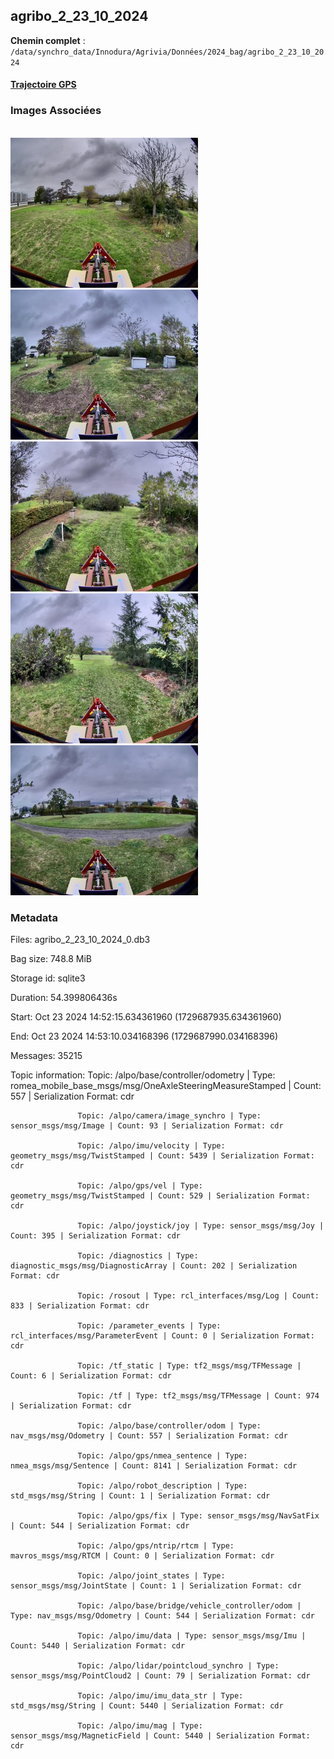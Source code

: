 ## agribo_2_23_10_2024

**Chemin complet** : `/data/synchro_data/Innodura/Agrivia/Données/2024_bag/agribo_2_23_10_2024`

#### [Trajectoire GPS](gps_traj.html)

### Images Associées

<br/><span><img src='img_exemples/image_1729687886754260020.jpg' alt='drawing' width='300'/><img src='img_exemples/image_1729687899465411418.jpg' alt='drawing' width='300'/><img src='img_exemples/image_1729687911364578605.jpg' alt='drawing' width='300'/><img src='img_exemples/image_1729687921446415549.jpg' alt='drawing' width='300'/><img src='img_exemples/image_1729687940184122749.jpg' alt='drawing' width='300'/><br/></span>
### Metadata



Files:             agribo_2_23_10_2024_0.db3

Bag size:          748.8 MiB

Storage id:        sqlite3

Duration:          54.399806436s

Start:             Oct 23 2024 14:52:15.634361960 (1729687935.634361960)

End:               Oct 23 2024 14:53:10.034168396 (1729687990.034168396)

Messages:          35215

Topic information: Topic: /alpo/base/controller/odometry | Type: romea_mobile_base_msgs/msg/OneAxleSteeringMeasureStamped | Count: 557 | Serialization Format: cdr

                   Topic: /alpo/camera/image_synchro | Type: sensor_msgs/msg/Image | Count: 93 | Serialization Format: cdr

                   Topic: /alpo/imu/velocity | Type: geometry_msgs/msg/TwistStamped | Count: 5439 | Serialization Format: cdr

                   Topic: /alpo/gps/vel | Type: geometry_msgs/msg/TwistStamped | Count: 529 | Serialization Format: cdr

                   Topic: /alpo/joystick/joy | Type: sensor_msgs/msg/Joy | Count: 395 | Serialization Format: cdr

                   Topic: /diagnostics | Type: diagnostic_msgs/msg/DiagnosticArray | Count: 202 | Serialization Format: cdr

                   Topic: /rosout | Type: rcl_interfaces/msg/Log | Count: 833 | Serialization Format: cdr

                   Topic: /parameter_events | Type: rcl_interfaces/msg/ParameterEvent | Count: 0 | Serialization Format: cdr

                   Topic: /tf_static | Type: tf2_msgs/msg/TFMessage | Count: 6 | Serialization Format: cdr

                   Topic: /tf | Type: tf2_msgs/msg/TFMessage | Count: 974 | Serialization Format: cdr

                   Topic: /alpo/base/controller/odom | Type: nav_msgs/msg/Odometry | Count: 557 | Serialization Format: cdr

                   Topic: /alpo/gps/nmea_sentence | Type: nmea_msgs/msg/Sentence | Count: 8141 | Serialization Format: cdr

                   Topic: /alpo/robot_description | Type: std_msgs/msg/String | Count: 1 | Serialization Format: cdr

                   Topic: /alpo/gps/fix | Type: sensor_msgs/msg/NavSatFix | Count: 544 | Serialization Format: cdr

                   Topic: /alpo/gps/ntrip/rtcm | Type: mavros_msgs/msg/RTCM | Count: 0 | Serialization Format: cdr

                   Topic: /alpo/joint_states | Type: sensor_msgs/msg/JointState | Count: 1 | Serialization Format: cdr

                   Topic: /alpo/base/bridge/vehicle_controller/odom | Type: nav_msgs/msg/Odometry | Count: 544 | Serialization Format: cdr

                   Topic: /alpo/imu/data | Type: sensor_msgs/msg/Imu | Count: 5440 | Serialization Format: cdr

                   Topic: /alpo/lidar/pointcloud_synchro | Type: sensor_msgs/msg/PointCloud2 | Count: 79 | Serialization Format: cdr

                   Topic: /alpo/imu/imu_data_str | Type: std_msgs/msg/String | Count: 5440 | Serialization Format: cdr

                   Topic: /alpo/imu/mag | Type: sensor_msgs/msg/MagneticField | Count: 5440 | Serialization Format: cdr



